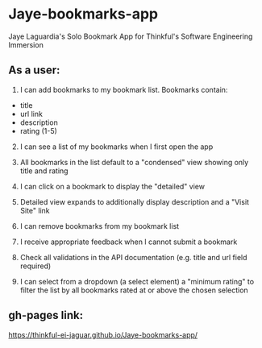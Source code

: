 # Jaye-bookmarks-app

Jaye Laguardia's Solo Bookmark App for Thinkful's Software Engineering Immersion

## As a user:

1. I can add bookmarks to my bookmark list. Bookmarks contain:

- title
- url link
- description
- rating (1-5)

2. I can see a list of my bookmarks when I first open the app

3. All bookmarks in the list default to a "condensed" view showing only title and rating

4. I can click on a bookmark to display the "detailed" view

5. Detailed view expands to additionally display description and a "Visit Site" link

6. I can remove bookmarks from my bookmark list

7. I receive appropriate feedback when I cannot submit a bookmark

8. Check all validations in the API documentation (e.g. title and url field required)

9. I can select from a dropdown (a select element) a "minimum rating" to filter the list by all bookmarks rated at or above the chosen selection

## gh-pages link:
https://thinkful-ei-jaguar.github.io/Jaye-bookmarks-app/
